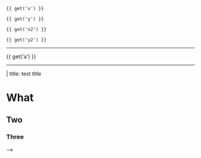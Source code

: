 <!-- <button v-on:click="toggle('a')">a</button> -->

`{{ get('x') }}`

`{{ get('y') }}`

<v-animate set="x" duration="100000" smooth />

<v-animate set="y" duration="100000" />

`{{ get('x2') }}`

`{{ get('y2') }}`

<v-slider set="x2" duration="100000" smooth />

<v-slider set="y2" duration="100000" />

---

<v-slider set="a" to="100" />{{ get('a') }}

<v-scene v-for="m in ['svg','canvas','three','webgl','pdf']" :mode="m">
  <v-group position="100 15">
    <v-point />
    <v-circle />
  </v-group>
  <v-circle r="20" :position="[get('a',0), 50]" />
  <v-line points="10 10, 30 40" position="100 100" width="50" height="50" />
  <v-polygon points="10 10, 30 40" position="50 50" width="50" height="50" />
  <v-rect r="50" position="100 100" width="50" height="50" />
  <v-hexagon r="50" position="100 100" width="50" height="50" />
  <v-square r="50" position="100 100" width="50" height="50" />
  <v-circle r="50" position="100 100" width="50" height="50" />
  <v-circle r="10" position="95 100" width="50" height="50" fill="yellow" opacity="0.5" />
  <v-circle r="10" position="105 100" width="50" height="50" fill="blue" opacity="0.5" />
  <v-sphere r="10" position="150 150" width="50" height="50" />
</v-scene>

---

| title: test title

# What

## Two

### Three

-->
